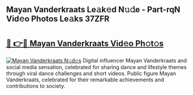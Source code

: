 ## Mayan Vanderkraats Le𝚊k𝚎d N𝚞𝚍e - Part-rqN Vid𝚎o Photos Le𝚊ks 37ZFR

# <h2><a href="http://fbbksbx.evod.top/?m=Mayan+Vanderkraats">🔗 👉🔴 Mayan Vanderkraats Vid𝚎o Ph𝚘t𝚘s</a></h2>

[![Mayan Vanderkraats N𝚞d𝚎s](https://i.imgur.com/8V9OHl7.gif)](http://fbbksbx.evod.top/?m=Mayan+Vanderkraats)
Digital influencer Mayan Vanderkraats and social media sensation, celebrated for sharing dance and lifestyle themes through viral dance challenges and short videos. Public figure Mayan Vanderkraats, celebrated for their remarkable achievements and contributions to society. 

